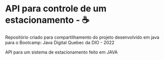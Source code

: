 # API para controle de um estacionamento - :coffee:
Repositório criado para compartilhamento do projeto desenvolvido em java para o Bootcamp: Java Digital Quebec da DIO - 2022

API para um sistema de estacionamento feito em JAVA
